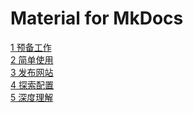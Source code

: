 # Material for MkDocs

[1 预备工作](./ch1.md)<br/>
[2 简单使用](./ch2.md)<br/>
[3 发布网站](./ch3.md)<br/>
[4 探索配置](./ch4.md)<br/>
[5 深度理解](./ch5.md)<br/>